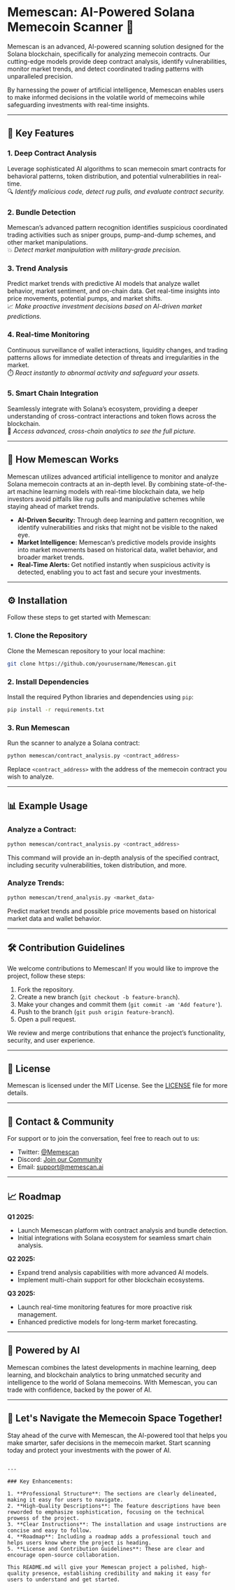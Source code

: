 # Memescan: AI-Powered Solana Memecoin Scanner 🚀

Memescan is an advanced, AI-powered scanning solution designed for the Solana blockchain, specifically for analyzing memecoin contracts. Our cutting-edge models provide deep contract analysis, identify vulnerabilities, monitor market trends, and detect coordinated trading patterns with unparalleled precision. 

By harnessing the power of artificial intelligence, Memescan enables users to make informed decisions in the volatile world of memecoins while safeguarding investments with real-time insights.

---

## 🌟 Key Features

### **1. Deep Contract Analysis**
Leverage sophisticated AI algorithms to scan memecoin smart contracts for behavioral patterns, token distribution, and potential vulnerabilities in real-time.  
🔍 _Identify malicious code, detect rug pulls, and evaluate contract security._

### **2. Bundle Detection**
Memescan’s advanced pattern recognition identifies suspicious coordinated trading activities such as sniper groups, pump-and-dump schemes, and other market manipulations.  
💥 _Detect market manipulation with military-grade precision._

### **3. Trend Analysis**
Predict market trends with predictive AI models that analyze wallet behavior, market sentiment, and on-chain data. Get real-time insights into price movements, potential pumps, and market shifts.  
📈 _Make proactive investment decisions based on AI-driven market predictions._

### **4. Real-time Monitoring**
Continuous surveillance of wallet interactions, liquidity changes, and trading patterns allows for immediate detection of threats and irregularities in the market.  
⏱️ _React instantly to abnormal activity and safeguard your assets._

### **5. Smart Chain Integration**
Seamlessly integrate with Solana’s ecosystem, providing a deeper understanding of cross-contract interactions and token flows across the blockchain.  
🔗 _Access advanced, cross-chain analytics to see the full picture._

---

## 🚀 How Memescan Works

Memescan utilizes advanced artificial intelligence to monitor and analyze Solana memecoin contracts at an in-depth level. By combining state-of-the-art machine learning models with real-time blockchain data, we help investors avoid pitfalls like rug pulls and manipulative schemes while staying ahead of market trends.

- **AI-Driven Security:** Through deep learning and pattern recognition, we identify vulnerabilities and risks that might not be visible to the naked eye.
- **Market Intelligence:** Memescan’s predictive models provide insights into market movements based on historical data, wallet behavior, and broader market trends.
- **Real-Time Alerts:** Get notified instantly when suspicious activity is detected, enabling you to act fast and secure your investments.

---

## ⚙️ Installation

Follow these steps to get started with Memescan:

### 1. Clone the Repository

Clone the Memescan repository to your local machine:

```bash
git clone https://github.com/yourusername/Memescan.git
```

### 2. Install Dependencies

Install the required Python libraries and dependencies using `pip`:

```bash
pip install -r requirements.txt
```

### 3. Run Memescan

Run the scanner to analyze a Solana contract:

```bash
python memescan/contract_analysis.py <contract_address>
```

Replace `<contract_address>` with the address of the memecoin contract you wish to analyze.

---

## 📊 Example Usage

### **Analyze a Contract:**

```bash
python memescan/contract_analysis.py <contract_address>
```

This command will provide an in-depth analysis of the specified contract, including security vulnerabilities, token distribution, and more.

### **Analyze Trends:**

```bash
python memescan/trend_analysis.py <market_data>
```

Predict market trends and possible price movements based on historical market data and wallet behavior.

---

## 🛠️ Contribution Guidelines

We welcome contributions to Memescan! If you would like to improve the project, follow these steps:

1. Fork the repository.
2. Create a new branch (`git checkout -b feature-branch`).
3. Make your changes and commit them (`git commit -am 'Add feature'`).
4. Push to the branch (`git push origin feature-branch`).
5. Open a pull request.

We review and merge contributions that enhance the project’s functionality, security, and user experience.

---

## 📜 License

Memescan is licensed under the MIT License. See the [LICENSE](LICENSE) file for more details.

---

## 💬 Contact & Community

For support or to join the conversation, feel free to reach out to us:

- Twitter: [@Memescan](https://twitter.com/Memescan)
- Discord: [Join our Community](https://discord.gg/yourcommunitylink)
- Email: support@memescan.ai

---

## 📈 Roadmap

**Q1 2025:**  
- Launch Memescan platform with contract analysis and bundle detection.  
- Initial integrations with Solana ecosystem for seamless smart chain analysis.

**Q2 2025:**  
- Expand trend analysis capabilities with more advanced AI models.  
- Implement multi-chain support for other blockchain ecosystems.

**Q3 2025:**  
- Launch real-time monitoring features for more proactive risk management.  
- Enhanced predictive models for long-term market forecasting.

---

## 🤖 Powered by AI

Memescan combines the latest developments in machine learning, deep learning, and blockchain analytics to bring unmatched security and intelligence to the world of Solana memecoins. With Memescan, you can trade with confidence, backed by the power of AI.

---

## 🚀 Let's Navigate the Memecoin Space Together!

Stay ahead of the curve with Memescan, the AI-powered tool that helps you make smarter, safer decisions in the memecoin market. Start scanning today and protect your investments with the power of AI.  
```

---

### Key Enhancements:

1. **Professional Structure**: The sections are clearly delineated, making it easy for users to navigate.
2. **High-Quality Descriptions**: The feature descriptions have been reworded to emphasize sophistication, focusing on the technical prowess of the project.
3. **Clear Instructions**: The installation and usage instructions are concise and easy to follow.
4. **Roadmap**: Including a roadmap adds a professional touch and helps users know where the project is heading.
5. **License and Contribution Guidelines**: These are clear and encourage open-source collaboration.

This README.md will give your Memescan project a polished, high-quality presence, establishing credibility and making it easy for users to understand and get started.
